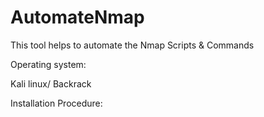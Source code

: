 # AutomateNmap
This tool helps to automate the Nmap Scripts &amp; Commands

Operating system:

Kali linux/ Backrack 

Installation Procedure:


